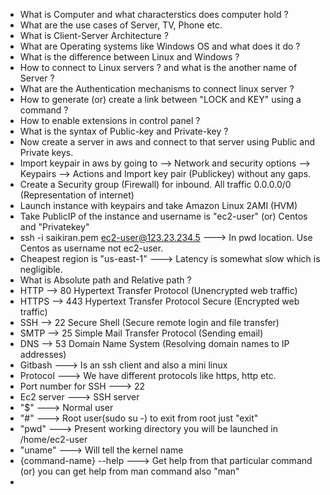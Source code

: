 - What is Computer and what characterstics does computer hold ?
- What are the use cases of Server, TV, Phone etc.
- What is Client-Server Architecture ?
- What are Operating systems like Windows OS and what does it do ?
- What is the difference between Linux and Windows ?
- How to connect to Linux servers ? and what is the another name of Server ?
- What are the Authentication mechanisms to connect linux server ?
- How to generate (or) create a link between "LOCK and KEY" using a command ?
- How to enable extensions in control panel ?
- What is the syntax of Public-key and Private-key ?
- Now create a server in aws and connect to that server using Public and Private keys.
- Import keypair in aws by going to --> Network and security options --> Keypairs --> Actions and Import
  key pair (Publickey) without any gaps.
- Create a Security group (Firewall) for inbound. All traffic 0.0.0.0/0 (Representation of internet)
- Launch instance with keypairs and take Amazon Linux 2AMI (HVM)
- Take PublicIP of the instance and username is "ec2-user" (or) Centos and "Privatekey"
- ssh -i saikiran.pem ec2-user@123.23.234.5 ---> In pwd location. Use Centos as username not ec2-user.
- Cheapest region is "us-east-1" ---> Latency is somewhat slow which is negligible.
- What is Absolute path and Relative path ?
- HTTP --> 80 Hypertext Transfer Protocol (Unencrypted web traffic)
- HTTPS --> 443 Hypertext Transfer Protocol Secure (Encrypted web traffic)
- SSH --> 22 Secure Shell (Secure remote login and file transfer)
- SMTP --> 25 Simple Mail Transfer Protocol (Sending email)
- DNS --> 53 Domain Name System (Resolving domain names to IP addresses)
- Gitbash ---> Is an ssh client and also a mini linux
- Protocol ---> We have different protocols like https, http etc.
- Port number for SSH ---> 22
- Ec2 server ---> SSH server
- "$" ---> Normal user
- "#" ---> Root user(sudo su -) to exit from root just "exit"
- "pwd" ---> Present working directory you will be launched in /home/ec2-user
- "uname" ---> Will tell the kernel name
- {command-name} --help ---> Get help from that particular command (or) you can get help from man command
  also "man"
- 
